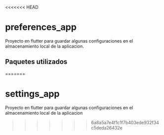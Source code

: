 <<<<<<< HEAD
# preferences_app

Proyecto en flutter para guardar algunas configuraciones en el almacenamiento local de la aplicacion.

## Paquetes utilizados




=======
# settings_app
Proyecto en flutter para guardar algunas configuraciones en el almacenamiento local de la aplicacion
>>>>>>> 6a8a5a7e4f1c1f7b403ede932f34c5deda26432e
